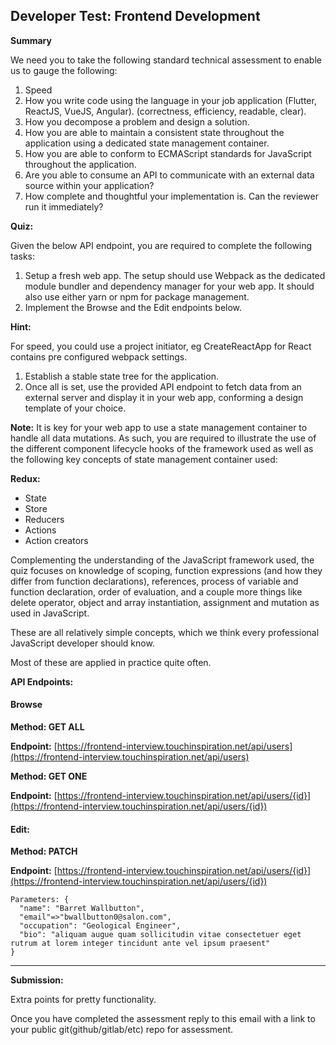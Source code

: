 ## Developer Test: Frontend Development

**Summary**

We need you to take the following standard technical assessment to enable us to gauge the following:

 1. Speed
 2. How you write code using the language in your job application (Flutter, ReactJS, VueJS, Angular). (correctness, efficiency, readable, clear).
 2. How you decompose a problem and design a solution.
 3. How you are able to maintain a consistent state throughout the application using a dedicated state management container.
 4. How you are able to conform to ECMAScript standards for JavaScript throughout the application.
 5. Are you able to consume an API to communicate with an external data source within your application?
 6. How complete and thoughtful your implementation is. Can the reviewer run it immediately?

**Quiz:**

Given the below API endpoint, you are required to complete the following tasks:
 1. Setup a fresh web app. The setup should use Webpack as the dedicated module bundler and dependency manager for your web app. It should also use either yarn or npm for package management.
 2. Implement the Browse and the Edit endpoints below.

**Hint:**

For speed, you could use a project initiator, eg CreateReactApp for React contains pre configured webpack settings.
1. Establish a stable state tree for the application.
2. Once all is set, use the provided API endpoint to fetch data from an external server and display it in your web app, conforming a design template of your choice. 

**Note:**
It is key for your web app to use a state management container to handle all data mutations. As such, you are required to illustrate the use of the different component lifecycle hooks of the framework used as well as the following key concepts of state management container used:
   
**Redux:**
* State
* Store
* Reducers
* Actions
* Action creators

Complementing the understanding of the JavaScript framework used, the quiz focuses on knowledge of scoping, function expressions (and how they differ from function declarations), references, process of variable and function declaration, order of evaluation, and a couple more things like delete operator, object and array instantiation, assignment and mutation as used in JavaScript. 

These are all relatively simple concepts, which we think every professional JavaScript developer should know. 

Most of these are applied in practice quite often.

**API Endpoints:**

#### Browse

**Method: GET ALL**

**Endpoint:** [https://frontend-interview.touchinspiration.net/api/users](https://frontend-interview.touchinspiration.net/api/users)

**Method: GET ONE**

**Endpoint:** [https://frontend-interview.touchinspiration.net/api/users/{id}](https://frontend-interview.touchinspiration.net/api/users/{id})

#### Edit:

**Method: PATCH** 

**Endpoint:** [https://frontend-interview.touchinspiration.net/api/users/{id}](https://frontend-interview.touchinspiration.net/api/users/{id})

    Parameters: {
      "name": "Barret Wallbutton",
      "email"=>"bwallbutton0@salon.com",
      "occupation": "Geological Engineer",
      "bio": "aliquam augue quam sollicitudin vitae consectetuer eget rutrum at lorem integer tincidunt ante vel ipsum praesent"
    }

   ---------

**Submission:**

Extra points for pretty functionality.

Once you have completed the assessment reply to this email with a link to your public git(github/gitlab/etc) repo for assessment.